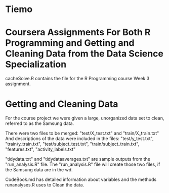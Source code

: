 Tiemo
=====

Coursera Assignments For Both R Programming and Getting and Cleaning Data from the Data Science Specialization
=====

cacheSolve.R contains the file for the R Programming course Week 3 assignment.
 
Getting and Cleaning Data
=====

For the course project we were given a large, unorganized data set to clean, referred to as the Samsung data.

There were two files to be merged: "test/X\_test.txt" and "train/X\_train.txt" And descriptions of the data were included in the files: "test/y\_test.txt", "train/y\_train.txt", "test/subject\_test.txt", "train/subject\_train.txt", "features.txt", "activity\_labels.txt"

"tidydata.txt" and "tidydataaverages.txt" are sample outputs from the "run\_analysis.R" file. The "run\_analysis.R" file will create those two files, if the Samsung data are in the wd.

CodeBook.md has detailed information about variables and the methods runanalyses.R uses to Clean the data.



